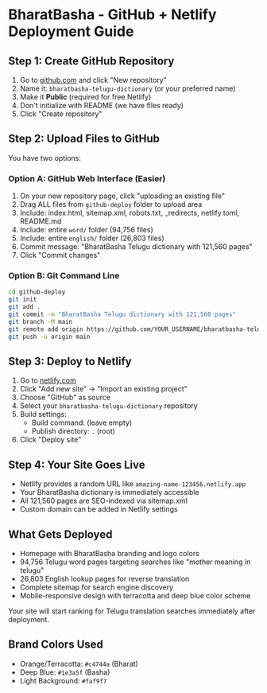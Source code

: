 # BharatBasha - GitHub + Netlify Deployment Guide

## Step 1: Create GitHub Repository

1. Go to [github.com](https://github.com) and click "New repository"
2. Name it: `bharatbasha-telugu-dictionary` (or your preferred name)
3. Make it **Public** (required for free Netlify)
4. Don't initialize with README (we have files ready)
5. Click "Create repository"

## Step 2: Upload Files to GitHub

You have two options:

### Option A: GitHub Web Interface (Easier)
1. On your new repository page, click "uploading an existing file"
2. Drag ALL files from `github-deploy` folder to upload area
3. Include: index.html, sitemap.xml, robots.txt, _redirects, netlify.toml, README.md
4. Include: entire `word/` folder (94,756 files)
5. Include: entire `english/` folder (26,803 files)
6. Commit message: "BharatBasha Telugu dictionary with 121,560 pages"
7. Click "Commit changes"

### Option B: Git Command Line
```bash
cd github-deploy
git init
git add .
git commit -m "BharatBasha Telugu dictionary with 121,560 pages"
git branch -M main
git remote add origin https://github.com/YOUR_USERNAME/bharatbasha-telugu-dictionary.git
git push -u origin main
```

## Step 3: Deploy to Netlify

1. Go to [netlify.com](https://netlify.com)
2. Click "Add new site" → "Import an existing project"
3. Choose "GitHub" as source
4. Select your `bharatbasha-telugu-dictionary` repository
5. Build settings:
   - Build command: (leave empty)
   - Publish directory: `.` (root)
6. Click "Deploy site"

## Step 4: Your Site Goes Live

- Netlify provides a random URL like `amazing-name-123456.netlify.app`
- Your BharatBasha dictionary is immediately accessible
- All 121,560 pages are SEO-indexed via sitemap.xml
- Custom domain can be added in Netlify settings

## What Gets Deployed

- Homepage with BharatBasha branding and logo colors
- 94,756 Telugu word pages targeting searches like "mother meaning in telugu"
- 26,803 English lookup pages for reverse translation
- Complete sitemap for search engine discovery
- Mobile-responsive design with terracotta and deep blue color scheme

Your site will start ranking for Telugu translation searches immediately after deployment.

## Brand Colors Used

- Orange/Terracotta: `#c4744a` (Bharat)
- Deep Blue: `#1e3a5f` (Basha)
- Light Background: `#faf9f7`